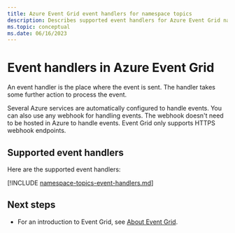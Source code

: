 ```yaml
---
title: Azure Event Grid event handlers for namespace topics
description: Describes supported event handlers for Azure Event Grid namespace topics. 
ms.topic: conceptual
ms.date: 06/16/2023
---
```


# Event handlers in Azure Event Grid
An event handler is the place where the event is sent. The handler takes some further action to process the event.

Several Azure services are automatically configured to handle events. You can also use any webhook for handling events. The webhook doesn't need to be hosted in Azure to handle events. Event Grid only supports HTTPS webhook endpoints.

## Supported event handlers
Here are the supported event handlers: 

[!INCLUDE [namespace-topics-event-handlers.md](includes/namespace-topics-event-handlers.md)]

## Next steps
- For an introduction to Event Grid, see [About Event Grid](overview.md).
